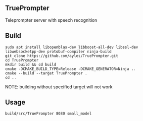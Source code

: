 ## TruePrompter
Teleprompter server with speech recognition

## Build
```
sudo apt install libopenblas-dev libboost-all-dev libssl-dev libwebsocketpp-dev protobuf-compiler ninja-build
git clone https://github.com/ayles/TruePrompter.git
cd TruePrompter
mkdir build && cd build
cmake -DCMAKE_BUILD_TYPE=Release -DCMAKE_GENERATOR=Ninja ..
cmake --build --target TruePrompter .
cd ..
```

NOTE: building without specified target will not work

## Usage
```
build/src/TruePrompter 8080 small_model
```

